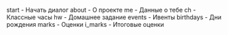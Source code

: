 start - Начать диалог
about - О проекте
me - Данные о тебе
ch - Классные часы
hw - Домашнее задание
events - Ивенты
birthdays - Дни рождения
marks - Оценки
i_marks - Итоговые оценки
